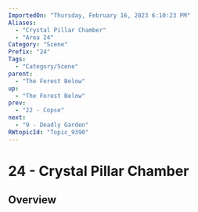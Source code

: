 ```yaml
---
ImportedOn: "Thursday, February 16, 2023 6:10:23 PM"
Aliases:
  - "Crystal Pillar Chamber"
  - "Area 24"
Category: "Scene"
Prefix: "24"
Tags:
  - "Category/Scene"
parent:
  - "The Forest Below"
up:
  - "The Forest Below"
prev:
  - "22 - Copse"
next:
  - "9 - Deadly Garden"
RWtopicId: "Topic_9390"
---
```

# 24 - Crystal Pillar Chamber
## Overview
